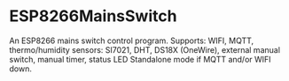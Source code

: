 # ESP8266MainsSwitch
An ESP8266 mains switch control program. Supports: WIFI, MQTT, thermo/humidity sensors: SI7021, DHT, DS18X (OneWire), external manual switch, manual timer, status LED
Standalone mode if MQTT and/or WIFI down.
